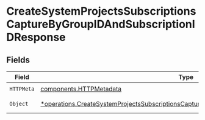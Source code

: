 # CreateSystemProjectsSubscriptionsCaptureByGroupIDAndSubscriptionIDResponse


## Fields

| Field                                                                                                                                                                                                   | Type                                                                                                                                                                                                    | Required                                                                                                                                                                                                | Description                                                                                                                                                                                             |
| ------------------------------------------------------------------------------------------------------------------------------------------------------------------------------------------------------- | ------------------------------------------------------------------------------------------------------------------------------------------------------------------------------------------------------- | ------------------------------------------------------------------------------------------------------------------------------------------------------------------------------------------------------- | ------------------------------------------------------------------------------------------------------------------------------------------------------------------------------------------------------- |
| `HTTPMeta`                                                                                                                                                                                              | [components.HTTPMetadata](../../models/components/httpmetadata.md)                                                                                                                                      | :heavy_check_mark:                                                                                                                                                                                      | N/A                                                                                                                                                                                                     |
| `Object`                                                                                                                                                                                                | [*operations.CreateSystemProjectsSubscriptionsCaptureByGroupIDAndSubscriptionIDResponseBody](../../models/operations/createsystemprojectssubscriptionscapturebygroupidandsubscriptionidresponsebody.md) | :heavy_minus_sign:                                                                                                                                                                                      | A list of any objects                                                                                                                                                                                   |